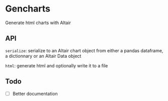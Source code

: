 # Gencharts

Generate html charts with Altair

## API

`serialize`: serialize to an Altair chart object from either a pandas dataframe, a dictionnary or an Altair Data object

`html`: generate html and optionally write it to a file

## Todo

- [ ] Better documentation